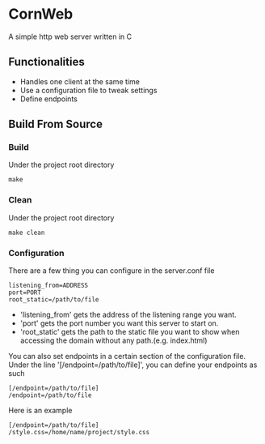 # CornWeb

A simple http web server written in C

## Functionalities

- Handles one client at the same time
- Use a configuration file to tweak settings
- Define endpoints

## Build From Source

### Build

Under the project root directory

```
make
```

### Clean

Under the project root directory

```
make clean
```

### Configuration

There are a few thing you can configure in the server.conf file

```
listening_from=ADDRESS
port=PORT
root_static=/path/to/file
```

- 'listening_from' gets the address of the listening range you want.
- 'port' gets the port number you want this server to start on.
- 'root_static' gets the path to the static file you want to show when accessing the domain without any path.(e.g. index.html)

You can also set endpoints in a certain section of the configuration file.
Under the line '\[/endpoint=/path/to/file\]', you can define your endpoints as such

```
[/endpoint=/path/to/file]
/endpoint=/path/to/file
```

Here is an example

```
[/endpoint=/path/to/file]
/style.css=/home/name/project/style.css
```
